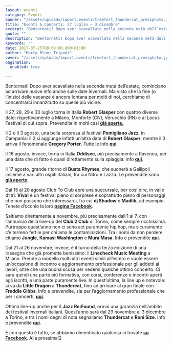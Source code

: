 ```yaml
---
layout: eventi
category: Eventi
banner: "/assets/uploads/import.eventi/treefort_thundercat_pressphoto.jpg"
title: "Eventi & Concerti: 27 luglio – 3 dicembre"
excerpt: "Bentornati! Dopo aver scavallato nella seconda metà dell’estate, cominciano ad arrivare nuove info anche sulle date invernali. Ma visto che la fine (o l’inizio) delle vacanze è ancora lontana per molti di noi, cerchiamo di concentrarci innanzitutto su quelle più vicine. Il 27, 28, 29 e 30 luglio torna in Italia Robert Glasper con quattro diverse date: rispettivamente [&hellip"
quote: ""
description: "Bentornati! Dopo aver scavallato nella seconda metà dell’estate, cominciano ad arrivare nuove info anche sulle date invernali. Ma visto che la fine (o l’inizio) delle vacanze è ancora lontana per molti di noi, cerchiamo di concentrarci innanzitutto su quelle più vicine. Il 27, 28, 29 e 30 luglio torna in Italia Robert Glasper con quattro diverse date: rispettivamente [&hellip"
keywords: ""
date: 2017-07-25T00:00:00.000+01:00
author: "Marta Blumi Tripodi"
cover: "/assets/uploads/import.eventi/treefort_thundercat_pressphoto.jpg"
pagination:
  enabled: true

---
```


Bentornati! Dopo aver scavallato nella seconda metà dell’estate, cominciano ad arrivare nuove info anche sulle date invernali. Ma visto che la fine (o l’inizio) delle vacanze è ancora lontana per molti di noi, cerchiamo di concentrarci innanzitutto su quelle più vicine.

Il 27, 28, 29 e 30 luglio torna in Italia **Robert Glasper** con quattro diverse date: rispettivamente a Milano, Monforte (CN), Verucchio (RN) e al Locus Festival di cui sopra. Prevendite in molti casi [**già aperte.**](https://www.ticketone.it/tickets.html?affiliate=IGA&doc=artistPages/tickets&fun=artist&action=tickets&includeOnlybookable=true&kuid=494818&xtor=SEC-303030332-GOO-[Robert%5FGlasper%5F-%5FSOLO]-[187020981817]-S-[robert%20glasper])

Il 2 e il 3 agosto, una bella sorpresa al festival **Pomigliano Jazz**, in Campania: il 2 si aggiunge infatti un’altra data di **Robert Glasper**, mentre il 3 arriva il fenomenale **Gregory Porter**. Tutte le info [**qui**](http://www.pomiglianojazz.com/gregory-porter-robert-glasper-ospiti-della-xxii-edizione-di-pomigliano-jazz-campania/).

Il 16 agosto, invece, torna in Italia **Oddisee**, più precisamente a Ravenna, per una data che di fatto è quasi direttamente sulla spiaggia: info [**qui**](https://www.facebook.com/events/262889210784932/?acontext=%7B%22ref%22%3A%223%22%2C%22ref%5Fnewsfeed%5Fstory%5Ftype%22%3A%22regular%22%2C%22feed%5Fstory%5Ftype%22%3A%22361%22%2C%22action%5Fhistory%22%3A%22null%22%7D).

Il 17 agosto, grande ritorno di **Busta Rhymes**, che suonerà a Gallipoli insieme a vari altri ospiti italiani, tra cui Nitro e Lazza. Le prevendite sono [**già aperte**](https://www.ticketone.it/busta-rymes-nitro-moderup-biglietti-gallipoli.html?affiliate=ITT&doc=artistPages/tickets&fun=artist&action=tickets&key=1956108$9845641#eventInfo).

Dal 15 al 20 agosto Club To Club apre una succursale, per così dire, in valle d’Itri: **Viva!** è un festival pieno di sorprese e soprattutto pieno di personaggi che non possono che interessarci, tra cui **dj Shadow** e **Madlib**, ad esempio. Tenete d’occhio la loro [**pagina Facebook**](https://www.facebook.com/clubtoclub/?fref=nf).

Saltiamo direttamente a novembre, più precisamente dall’1 al 7, con l’annuncio della line-up del **Club 2 Club** di Torino, come sempre ricchissima. Purtroppo quest’anno non ci sono act puramente hip hop, ma sicuramente c’è terreno fertile per chi ama le contaminazioni. Tra i nomi da non perdere citiamo **Jungle**, **Kamasi Washington** e **Mura Masa**. Info e prevendite [**qui**](http://clubtoclub.it/it/).

Dal 21 al 26 novembre, invece, è il turno della terza edizione di una rassegna che già promette benissimo: il **Linecheck Music Meeting** a Milano. Prende a modello molti altri eventi simili all’estero e vuole essere un’occasione di incontro e aggiornamento professionale per gli addetti ai lavori, oltre che una buona scusa per vedersi qualche ottimo concerto. Ci sarà quindi una parte più formativa, con corsi, conferenze e incontri aperti agli iscritti, e una parte puramente live. In quest’ultima, la line up è notevole: si va da **Little Dragon** a **Thundercat**, fino ad arrivare al gran finale con **Freddie Gibbs**. Info e prevendite, sia per l’aggiornamento professionale che per i concerti, [**qui**](http://www.linecheckfestival.com/).

Ottima line-up anche per il **Jazz Re:Found**, ormai una garanzia nell’ambito dei festival invernali italiani. Quest’anno sarà dal 29 novembre al 3 dicembre a Torino, e tra i nomi degni di nota segnaliamo **Thundercat** e **Roni Size**. Info e prevendite [**qui**](http://jazzrefound.it/never-hype-ever-ahead/).

E con questo è tutto, se abbiamo dimenticato qualcosa ci trovate [**su Facebook**](https://www.facebook.com/hotmcmag). Alla prossima!2